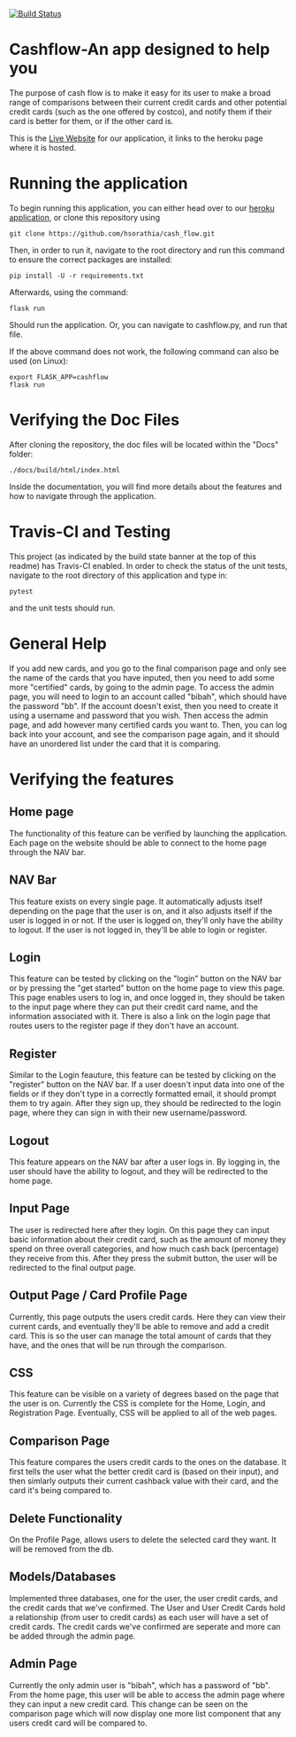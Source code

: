 [![Build Status](https://travis-ci.com/hsorathia/cash_flow.svg?branch=master)](https://travis-ci.com/hsorathia/cash_flow)

# Cashflow-An app designed to help you

The purpose of cash flow is to make it easy for its user to make a broad range of comparisons between their current credit cards and other potential credit cards (such as the one offered by costco), and notify them if their card is better for them, or if the other card is.

This is the [Live Website](https://cash-flo.herokuapp.com/) for our application, it links to the heroku page where it is hosted.

# Running the application

To begin running this application, you can either head over to our [heroku application](https://cash-flo.herokuapp.com/),
or clone this repository using 
```
git clone https://github.com/hsorathia/cash_flow.git
```
Then, in order to run it, navigate to the root directory and run this command to ensure the correct packages are installed:

```
pip install -U -r requirements.txt
```

Afterwards, using the command:

```
flask run
```
Should run the application. Or, you can navigate to cashflow.py, and run that file. 

If the above command does not work, the following command can also be used (on
Linux):

```
export FLASK_APP=cashflow
flask run
```

# Verifying the Doc Files

After cloning the repository, the doc files will be located within the "Docs"
folder:

```
./docs/build/html/index.html
```
Inside the documentation, you will find more details about the features and how to 
navigate through the application.

# Travis-CI and Testing

This project (as indicated by the build state banner at the top of this readme)
has Travis-CI enabled. In order to check the status of the unit tests,
navigate to the root directory of this application and type in:

```
pytest
```

and the unit tests should run.

# General Help

If you add new cards, and you go to the final comparison page and only see the name of the cards
that you have inputed, then you need to add some more "certified" cards, by going to the admin page.
To access the admin page, you will need to login to an account called "bibah", which should have the
password "bb". If the account doesn't exist, then you need to create it using a username and password that
you wish. Then access the admin page, and add however many certified cards you want to.
Then, you can log back into your account, and see the comparison page again, and it should have an unordered
list under the card that it is comparing.

# Verifying the features

## Home page

The functionality of this feature can be verified by launching the application.
Each page on the website should be able to connect to the home page through the
NAV bar.

## NAV Bar

This feature exists on every single page. It automatically adjusts itself
depending on the page that the user is on, and it also adjusts itself if the user
is logged in or not. If the user is logged on, they'll only have the ability to
logout. If the user is not logged in, they'll be able to login or register.

## Login

This feature can be tested by clicking on the "login" button on the NAV bar
or by pressing the "get started" button on the home page to view this page.
This page enables users to log in, and once logged in, they should be taken to
the input page where they can put their credit card name, and the information
associated with it. There is also a link on the login page that routes users to
the register page if they don't have an account.

## Register

Similar to the Login feauture, this feature can be tested by clicking on the
"register" button on the NAV bar. If a user doesn't input data into one of the
fields or if they don't type in a correctly formatted email, it should prompt
them to try again. After they sign up, they should be redirected to the login
page, where they can sign in with their new username/password.

## Logout

This feature appears on the NAV bar after a user logs in. By logging in, the
user should have the ability to logout, and they will be redirected to the home
page.

## Input Page

The user is redirected here after they login. On this page they can input basic
information about their credit card, such as the amount of money they spend on
three overall categories, and how much cash back (percentage) they receive from
this. After they press the submit button, the user will be redirected to the
final output page.

## Output Page / Card Profile Page

Currently, this page outputs the users credit cards. Here they can view their
current cards, and eventually they'll be able to remove and add a credit card.
This is so the user can manage the total amount of cards that they have, and the
ones that will be run through the comparison.

## CSS

This feature can be visible on a variety of degrees based on the page that the
user is on. Currently the CSS is complete for the Home, Login, and Registration
Page. Eventually, CSS will be applied to all of the web pages.

## Comparison Page

This feature compares the users credit cards to the ones on the database. It
first tells the user what the better credit card is (based on their input), and
then simlarly outputs their current cashback value with their card, and the card
it's being compared to.

## Delete Functionality

On the Profile Page, allows users to delete the selected card they want. It will
be removed from the db.

## Models/Databases

Implemented three databases, one for the user, the user credit cards, and the
credit cards that we've confirmed. The User and User Credit Cards hold a
relationship (from user to credit cards) as each user will have a set of credit
cards. The credit cards we've confirmed are seperate and more can be added
through the admin page.

## Admin Page

Currently the only admin user is "bibah", which has a password of "bb". From the
home page, this user will be able to access the admin page where they can input
a new credit card. This change can be seen on the comparison page which will now
display one more list component that any users credit card will be compared to.

